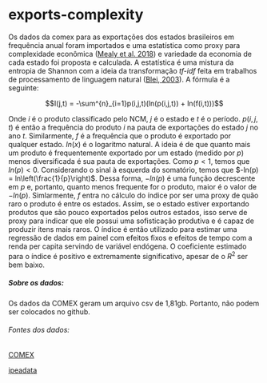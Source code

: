# exports-complexity

Os dados da comex para as exportações dos estados brasileiros em frequência anual foram importados e uma estatística como proxy para complexidade econômica ([Mealy et al. 2018](https://oms-inet.files.svdcdn.com/staging/files/main_feb4.pdf)) e variedade da economia de cada estado foi proposta e calculada. A estatística é uma mistura da entropia de Shannon com a ideia da transformação *tf-idf* feita em trabalhos de processamento de linguagem natural ([Blei, 2003](https://www.jmlr.org/papers/volume3/blei03a/blei03a.pdf)). A fórmula é a seguinte: 

$$I(j,t) = -\sum^{n}_{i=1}p(i,j,t)(ln(p(i,j,t)) + ln(f(i,t)))$$

Onde $i$ é o produto classificado pelo NCM, $j$ é o estado e $t$ é o período. $p(i,j,t)$ é então a frequência do produto $i$ na pauta de exportações do estado $j$ no ano $t$. Similarmente, $f$ é a frequência que o produto é exportado por qualquer estado. $ln(x)$ é o logaritmo natural. A ideia é de que quanto mais um produto é frequentemente exportado por um estado  (medido por $p$) menos diversificada é sua pauta de exportações. Como $p<1$, temos que $ln(p) < 0$. Considerando o sinal à esquerda do somatório, temos que $-ln(p) = ln\left(\frac{1}{p}\right)$. Dessa forma, $-ln(p)$ é uma função decrescente em $p$ e, portanto, quanto menos frequente for o produto, maior é o valor de $-ln(p)$. Simlarmente, $f$ entra no cálculo do índice por ser uma proxy de quão raro o produto é entre os estados. Assim, se o estado estiver exportando produtos que são pouco exportados pelos outros estados, isso serve de proxy para indicar que ele possui uma sofisticação produtiva e é capaz de produzir itens mais raros. O índice é então utilizado para estimar uma regressão de dados em painel com efeitos fixos e efeitos de tempo com a renda per capita servindo de variável endógena. O coeficiente estimado para o índice é positivo e extremamente significativo, apesar de o $R^2$ ser bem baixo.

##### Sobre os dados:

Os dados da COMEX geram um arquivo csv de 1,81gb. Portanto, não podem ser colocados no github.

###### Fontes dos dados: 

[COMEX](https://comexstat.mdic.gov.br/pt/geral)

[ipeadata](http://www.ipeadata.gov.br/Default.aspx)

